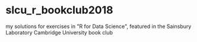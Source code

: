 # slcu_r_bookclub2018
my solutions for exercises in "R for Data Science", featured in the Sainsbury Laboratory Cambridge University book club
